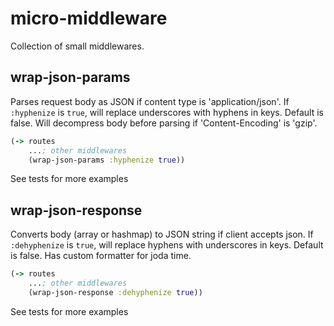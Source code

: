 micro-middleware
================

Collection of small middlewares.

## wrap-json-params

Parses request body as JSON if content type is 'application/json'.
If `:hyphenize` is `true`, will replace underscores with hyphens in keys. Default is false.
Will decompress body before parsing if 'Content-Encoding' is 'gzip'.

```clojure
(-> routes
    ...; other middlewares
    (wrap-json-params :hyphenize true))
```

See tests for more examples

## wrap-json-response

Converts body (array or hashmap) to JSON string if client accepts json.
If `:dehyphenize` is `true`, will replace hyphens with underscores in keys. Default is false.
Has custom formatter for joda time.

```clojure
(-> routes
    ...; other middlewares
    (wrap-json-response :dehyphenize true))
```

See tests for more examples

##
